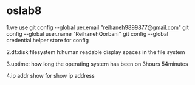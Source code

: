 # oslab8
 1.we use 
git config --global uer.email "reihaneh9899877@gmail.com"
git config --global user.name "ReihanehQorbani"
git config --global credential.helper store
for config

2.df:disk filesystem
 h:human readable 
 display spaces in the file system
 
 3.uptime:
 how long  the operating system has been on
  3hours 54minutes
  
  4.ip addr show 
  for show ip address
